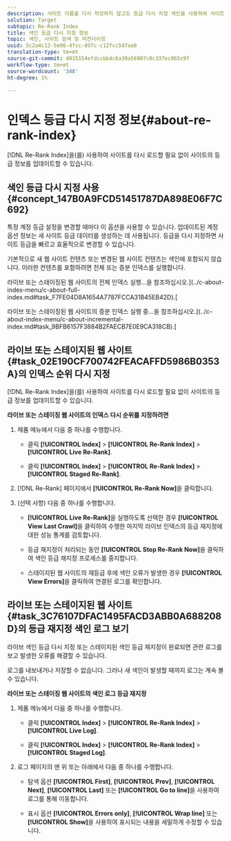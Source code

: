 ```yaml
---
description: 사이트 이름을 다시 작성하지 않고도 등급 다시 지정 색인을 사용하여 사이트의 등급 정보를 업데이트할 수 있습니다.
solution: Target
subtopic: Re-Rank Index
title: 색인 등급 다시 지정 정보
topic: 색인, 사이트 검색 및 머천다이징
uuid: 5c2a4c12-5e06-4fcc-897c-c12fcc5d7aa8
translation-type: tm+mt
source-git-commit: d015154efdccbb4c6a39a56907c0c337ec065c9f
workflow-type: tm+mt
source-wordcount: '348'
ht-degree: 1%

---
```



# 인덱스 등급 다시 지정 정보{#about-re-rank-index}

[!DNL Re-Rank Index]을(를) 사용하여 사이트를 다시 로드할 필요 없이 사이트의 등급 정보를 업데이트할 수 있습니다.

## 색인 등급 다시 지정 사용 {#concept_147B0A9FCD51451787DA898E06F7C692}

특정 계정 등급 설정을 변경할 때마다 이 옵션을 사용할 수 있습니다. 업데이트된 계정 옵션 정보는 새 사이트 등급 데이터를 생성하는 데 사용됩니다. 등급을 다시 지정하면 사이트 등급을 빠르고 효율적으로 변경할 수 있습니다.

기본적으로 새 웹 사이트 컨텐츠 또는 변경된 웹 사이트 컨텐츠는 색인에 포함되지 않습니다. 이러한 컨텐츠를 포함하려면 전체 또는 증분 인덱스를 실행합니다.

라이브 또는 스테이징된 웹 사이트의 전체 인덱스 실행...을 참조하십시오.](../c-about-index-menu/c-about-full-index.md#task_F7FE04D8A1654A7787FCCA31B45EB42D).[

라이브 또는 스테이징된 웹 사이트의 증분 인덱스 실행 중...을 참조하십시오.](../c-about-index-menu/c-about-incremental-index.md#task_9BFB6157F3884B2FAECB7E0E9CA318CB).[

## 라이브 또는 스테이지된 웹 사이트 {#task_02E190CF700742FEACAFFD5986B0353A}의 인덱스 순위 다시 지정

[!DNL Re-Rank Index]을(를) 사용하여 사이트를 다시 로드할 필요 없이 사이트의 등급 정보를 업데이트할 수 있습니다.

**라이브 또는 스테이징 웹 사이트의 인덱스 다시 순위를 지정하려면**

1. 제품 메뉴에서 다음 중 하나를 수행합니다.

   * 클릭 **[!UICONTROL Index]** > **[!UICONTROL Re-Rank Index]** > **[!UICONTROL Live Re-Rank]**.

   * 클릭 **[!UICONTROL Index]** > **[!UICONTROL Re-Rank Index]** > **[!UICONTROL Staged Re-Rank]**.

1. [!DNL Re-Rank] 페이지에서 **[!UICONTROL Re-Rank Now]**&#x200B;을 클릭합니다.
1. (선택 사항) 다음 중 하나를 수행합니다.

   * **[!UICONTROL Live Re-Rank]**&#x200B;을 실행하도록 선택한 경우 **[!UICONTROL View Last Crawl]**&#x200B;을 클릭하여 수행한 마지막 라이브 인덱스의 등급 재지정에 대한 성능 통계를 검토합니다.

   * 등급 재지정이 처리되는 동안 **[!UICONTROL Stop Re-Rank Now]**&#x200B;을 클릭하여 색인 등급 재지정 프로세스를 중지합니다.
   * 스테이지된 웹 사이트의 재등급 후에 색인 오류가 발생한 경우 **[!UICONTROL View Errors]**&#x200B;을 클릭하여 연결된 로그를 확인합니다.

## 라이브 또는 스테이지된 웹 사이트 {#task_3C76107DFAC1495FACD3ABB0A688208D}의 등급 재지정 색인 로그 보기

라이브 색인 등급 다시 지정 또는 스테이지된 색인 등급 재지정이 완료되면 관련 로그를 보고 발생한 오류를 해결할 수 있습니다.

로그를 내보내거나 저장할 수 없습니다. 그러나 새 색인이 발생할 때까지 로그는 계속 볼 수 있습니다.

**라이브 또는 스테이징 웹 사이트의 색인 로그 등급 재지정**

1. 제품 메뉴에서 다음 중 하나를 수행합니다.

   * 클릭 **[!UICONTROL Index]** > **[!UICONTROL Re-Rank Index]** > **[!UICONTROL Live Log]**.

   * 클릭 **[!UICONTROL Index]** > **[!UICONTROL Re-Rank Index]** > **[!UICONTROL Staged Log]**.

1. 로그 페이지의 맨 위 또는 아래에서 다음 중 하나를 수행합니다.

   * 탐색 옵션 **[!UICONTROL First]**, **[!UICONTROL Prev]**, **[!UICONTROL Next]**, **[!UICONTROL Last]** 또는 **[!UICONTROL Go to line]**&#x200B;을 사용하여 로그를 통해 이동합니다.

   * 표시 옵션 **[!UICONTROL Errors only]**, **[!UICONTROL Wrap line]** 또는 **[!UICONTROL Show]**&#x200B;을 사용하여 표시되는 내용을 세밀하게 수정할 수 있습니다.

